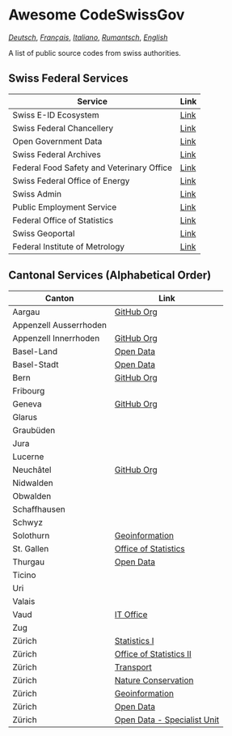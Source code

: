 # Awesome CodeSwissGov

_[Deutsch](./README.de.md)_, _[Français](./README.fr.md)_, _[Italiano](./README.it.md)_, _[Rumantsch](./README.rm.md)_, _[English](./README.md)_

A list of public source codes from swiss authorities.

## Swiss Federal Services

| Service                                   | Link                                            |
| ----------------------------------------- | ----------------------------------------------- |
| Swiss E-ID Ecosystem                      | [Link](https://github.com/e-id-admin)           |
| Swiss Federal Chancellery                 | [Link](https://github.com/swiss)                |
| Open Government Data                      | [Link](https://github.com/ogdch)                |
| Swiss Federal Archives                    | [Link](https://github.com/SwissFederalArchives) |
| Federal Food Safety and Veterinary Office | [Link](https://github.com/BLV-OSAV-USAV)        |
| Swiss Federal Office of Energy            | [Link](https://github.com/SFOE)                 |
| Swiss Admin                               | [Link](https://github.com/admin-ch)             |
| Public Employment Service                 | [Link](https://github.com/alv-ch)               |
| Federal Office of Statistics              | [Link](https://github.com/BFS-SHS-MSAS)         |
| Swiss Geoportal                           | [Link](https://github.com/geoadmin)             |
| Federal Institute of Metrology            | [Link](https://github.com/metas-ch)             |

## Cantonal Services (Alphabetical Order)

| Canton                 | Link                                                            |
| ---------------------- | --------------------------------------------------------------- |
| Aargau                 | [GitHub Org](https://github.com/kanton-aargau)                  |
| Appenzell Ausserrhoden |                                                                 |
| Appenzell Innerrhoden  | [GitHub Org](https://github.com/KTAI-GIS)                       |
| Basel-Land             | [Open Data](https://github.com/ogd-bl)                          |
| Basel-Stadt            | [Open Data](https://github.com/opendatabs)                      |
| Bern                   | [GitHub Org](https://github.com/kanton-bern)                    |
| Fribourg               |                                                                 |
| Geneva                 | [GitHub Org](https://github.com/republique-et-canton-de-geneve) |
| Glarus                 |                                                                 |
| Graubüden              |                                                                 |
| Jura                   |                                                                 |
| Lucerne                |                                                                 |
| Neuchâtel              | [GitHub Org](https://github.com/sitn)                           |
| Nidwalden              |                                                                 |
| Obwalden               |                                                                 |
| Schaffhausen           |                                                                 |
| Schwyz                 |                                                                 |
| Solothurn              | [Geoinformation](https://github.com/sogis)                      |
| St. Gallen             | [Office of Statistics](https://github.com/statistikSG)          |
| Thurgau                | [Open Data](https://github.com/ogdtg)                           |
| Ticino                 |                                                                 |
| Uri                    |                                                                 |
| Valais                 |                                                                 |
| Vaud                   | [IT Office](https://github.com/dsi-vd)                          |
| Zug                    |                                                                 |
| Zürich                 | [Statistics I](https://github.com/statistikstadtzuerich)        |
| Zürich                 | [Office of Statistics II](https://github.com/statistikZH)       |
| Zürich                 | [Transport](https://github.com/VerkehrsbetriebeZuerich)         |
| Zürich                 | [Nature Conservation](https://github.com/FNSKtZH)               |
| Zürich                 | [Geoinformation](https://github.com/gisktzh)                    |
| Zürich                 | [Open Data](https://github.com/opendatazurich)                  |
| Zürich                 | [Open Data - Specialist Unit](https://github.com/openZH)        |
